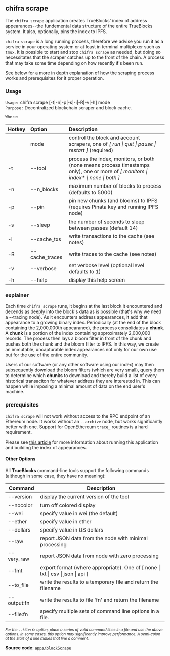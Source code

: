 ## chifra scrape

The `chifra scrape` application creates TrueBlocks' index of address appearances--the fundemental data structure of the entire TrueBlocks system. It also, optionally, pins the index to IPFS.

`chifra scrape` is a long running process, therefore we advise you run it as a service in your operating system or at least in terminal multiplexer such as `tmux`. It is possible to start and stop `chifra scrape` as needed, but doing so necessitates that the scraper catches up to the front of the chain. A process that may take some time depending on how recently it's been run.

See below for a more in depth explanation of how the scraping process works and prerequisites for it proper operation.

### Usage

`Usage:`    chifra scrape [-t|-n|-p|-s|-i|-R|-v|-h] mode  
`Purpose:`  Decentralized blockchain scraper and block cache.

`Where:`  

| Hotkey | Option | Description |
| :----- | :----- | :---------- |
|  | mode | control the block and account scrapers, one of *[ run \| quit \| pause \| restart ]* (required) |
| -t | --tool <val> | process the index, monitors, or both (none means process timestamps only), one or more of *[ monitors \| index\* \| none \| both ]* |
| -n | --n_blocks <num> | maximum number of blocks to process (defaults to 5000) |
| -p | --pin | pin new chunks (and blooms) to IPFS (requires Pinata key and running IPFS node) |
| -s | --sleep <double> | the number of seconds to sleep between passes (default 14) |
| -i | --cache_txs | write transactions to the cache (see notes) |
| -R | --cache_traces | write traces to the cache (see notes) |
| -v | --verbose | set verbose level (optional level defaults to 1) |
| -h | --help | display this help screen |

### explainer

Each time `chifra scrape` runs, it begins at the last block it encountered and decends as deeply into the block's data as is possible (that's why we need a --tracing node). As it encounters address appearances, it add that appearance to a growing binary index. Periodically (at the end of the block containing the 2,000,000th appearance), the process consolidates a **chunk**. A **chunk** is a portion of the index containing approximately 2,000,000 records. The process then lays a bloom filter in front of the chunk and pushes both the chunk and the bloom filter to IPFS. In this way, we create an immutable, uncapturable index appearances not only for our own use but for the use of the entire community.

Users of our software (or any other software using our index) may then subsequently download the bloom filters (which are very small), query them to determine which **chunks** to download and thereby build a list of every historical transaciton for whatever address they are interested in. This can happen while imposing a minimal amount of data on the end user's machine.

### prerequisites

`chifra scrape` will not work without access to the RPC endpoint of an Ethereum node. It works without an `--archive` node, but works significantly better with one. Support for OpenEthereum `trace_` routines is a hard requirement.

Please see [this article](.) for more information about running this application and building the index of appearances.


#### Other Options

All **TrueBlocks** command-line tools support the following commands (although in some case, they have no meaning):

| Command     | Description                                                                                     |
| ----------- | ----------------------------------------------------------------------------------------------- |
| --version   | display the current version of the tool                                                         |
| --nocolor   | turn off colored display                                                                        |
| --wei       | specify value in wei (the default)                                                              |
| --ether     | specify value in ether                                                                          |
| --dollars   | specify value in US dollars                                                                     |
| --raw       | report JSON data from the node with minimal processing                                          |
| --very_raw  | report JSON data from node with zero processing                                                 |
| --fmt       | export format (where appropriate). One of [ none &#124; txt &#124; csv &#124; json &#124; api ] |
| --to_file   | write the results to a temporary file and return the filename                                   |
| --output:fn | write the results to file 'fn' and return the filename                                          |
| --file:fn   | specify multiple sets of command line options in a file.                                        |

<small>*For the `--file:fn` option, place a series of valid command lines in a file and use the above options. In some cases, this option may significantly improve performance. A semi-colon at the start of a line makes that line a comment.*</small>

**Source code**: [`apps/blockScrape`](https://github.com/TrueBlocks/trueblocks-core/tree/master/src/apps/blockScrape)

